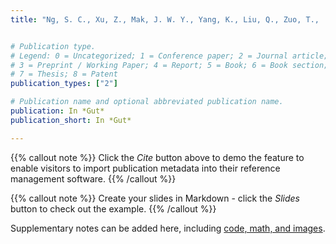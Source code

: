 ```yaml
---
title: "Ng, S. C., Xu, Z., Mak, J. W. Y., Yang, K., Liu, Q., Zuo, T., ... & Chan, F. K. Microbiota engraftment after faecal microbiota transplantation in obese subjects with type 2 diabetes: a 24-week, double-blind, randomised controlled trial. Gut (2021)."


# Publication type.
# Legend: 0 = Uncategorized; 1 = Conference paper; 2 = Journal article;
# 3 = Preprint / Working Paper; 4 = Report; 5 = Book; 6 = Book section;
# 7 = Thesis; 8 = Patent
publication_types: ["2"]

# Publication name and optional abbreviated publication name.
publication: In *Gut*
publication_short: In *Gut*

---
```


{{% callout note %}}
Click the *Cite* button above to demo the feature to enable visitors to import publication metadata into their reference management software.
{{% /callout %}}

{{% callout note %}}
Create your slides in Markdown - click the *Slides* button to check out the example.
{{% /callout %}}

Supplementary notes can be added here, including [code, math, and images](https://wowchemy.com/docs/writing-markdown-latex/).
